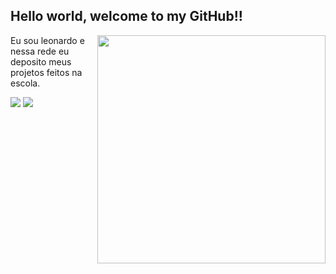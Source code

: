 ## Hello world, welcome to my GitHub!!

<img src="https://media0.giphy.com/media/v1.Y2lkPTc5MGI3NjExNHR2aDNwNHFodmwyNXc0N3BmNDI4Z3B4MGlhMmtmd3I4Z2N1NXpzMiZlcD12MV9pbnRlcm5hbF9naWZfYnlfaWQmY3Q9Zw/TX6L5FsbLXV9zoKqT2/giphy.gif" width="365px" align = "right">

Eu sou leonardo e nessa rede eu deposito meus projetos feitos na escola.

<div> 
  
  <a href="https://www.instagram.com/lleo_nr/" target="_blank"><img src="https://img.shields.io/badge/-Instagram-%23E4405F?style=for-the-badge&logo=instagram&logoColor=white" target="_blank"></a>
  <a href = "mailto:00001132409615sp@.al.educacao.sp.gov.br"><img src="https://img.shields.io/badge/-Gmail-%23333?style=for-the-badge&logo=gmail&logoColor=white" target="_blank"></a>

